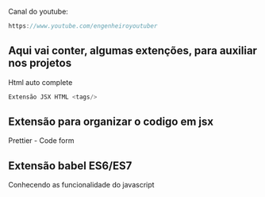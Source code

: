 Canal do youtube:

```js
https://www.youtube.com/engenheiroyoutuber
```

## Aqui vai conter, algumas extenções, para auxiliar nos projetos

Html auto complete
```js
Extensão JSX HTML <tags/>
```

## Extensão para organizar o codigo em jsx

Prettier - Code form

## Extensão babel ES6/ES7

Conhecendo as funcionalidade do javascript


